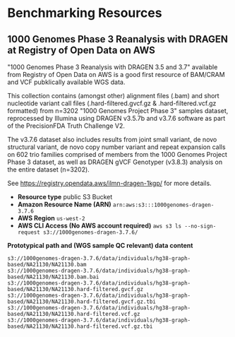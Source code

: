 # Benchmarking Resources

## 1000 Genomes Phase 3 Reanalysis with DRAGEN at Registry of Open Data on AWS

"1000 Genomes Phase 3 Reanalysis with DRAGEN 3.5 and 3.7" available from Registry of Open Data on AWS is a good first resource of BAM/CRAM and VCF pubklically available WGS data. 

This collection contains (amongst other) alignment files (.bam) and short nucleotide variant call files (.hard-filtered.gvcf.gz & .hard-filtered.vcf.gz formatted) from n=3202 "1000 Genomes Project 
Phase 3" samples dataset, reprocessed by Illumina using DRAGEN v3.5.7b and v3.7.6 software as part of the PrecisionFDA Truth Challenge V2.

The v3.7.6 dataset also includes results from joint small variant, de novo structural variant, de novo copy number variant and repeat expansion calls on 602 trio families 
comprised of members from the 1000 Genomes Project Phase 3 dataset, as well as DRAGEN gVCF Genotyper (v3.8.3) analysis on the entire dataset (n=3202). 

See https://registry.opendata.aws/ilmn-dragen-1kgp/ for more details.


- **Resource type** public S3 Bucket
- **Amazon Resource Name (ARN)** `arn:aws:s3:::1000genomes-dragen-3.7.6`
- **AWS Region** `us-west-2`
- **AWS CLI Access (No AWS account required)** `aws s3 ls --no-sign-request s3://1000genomes-dragen-3.7.6/`

**Prototypical path and (WGS sample QC relevant) data content**
```
s3://1000genomes-dragen-3.7.6/data/individuals/hg38-graph-based/NA21130/NA21130.bam
s3://1000genomes-dragen-3.7.6/data/individuals/hg38-graph-based/NA21130/NA21130.bam.bai
s3://1000genomes-dragen-3.7.6/data/individuals/hg38-graph-based/NA21130/NA21130.hard-filtered.gvcf.gz
s3://1000genomes-dragen-3.7.6/data/individuals/hg38-graph-based/NA21130/NA21130.hard-filtered.gvcf.gz.tbi
s3://1000genomes-dragen-3.7.6/data/individuals/hg38-graph-based/NA21130/NA21130.hard-filtered.vcf.gz
s3://1000genomes-dragen-3.7.6/data/individuals/hg38-graph-based/NA21130/NA21130.hard-filtered.vcf.gz.tbi
```

